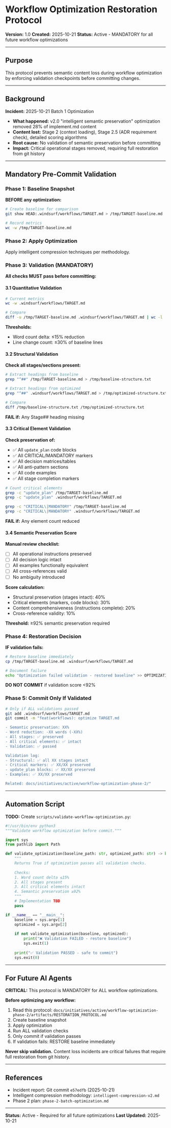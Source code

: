 # Workflow Optimization Restoration Protocol

**Version:** 1.0
**Created:** 2025-10-21
**Status:** Active - MANDATORY for all future workflow optimizations

---

## Purpose

This protocol prevents semantic content loss during workflow optimization by enforcing validation checkpoints before committing changes.

---

## Background

**Incident:** 2025-10-21 Batch 1 Optimization
- **What happened:** v2.0 "intelligent semantic preservation" optimization removed 28% of implement.md content
- **Content lost:** Stage 2 (context loading), Stage 2.5 (ADR requirement check), detailed scoring algorithms
- **Root cause:** No validation of semantic preservation before committing
- **Impact:** Critical operational stages removed, requiring full restoration from git history

---

## Mandatory Pre-Commit Validation

### Phase 1: Baseline Snapshot

**BEFORE any optimization:**

```bash
# Create baseline for comparison
git show HEAD:.windsurf/workflows/TARGET.md > /tmp/TARGET-baseline.md

# Record metrics
wc -w /tmp/TARGET-baseline.md
```

### Phase 2: Apply Optimization

Apply intelligent compression techniques per methodology.

### Phase 3: Validation (MANDATORY)

**All checks MUST pass before committing:**

#### 3.1 Quantitative Validation

```bash
# Current metrics
wc -w .windsurf/workflows/TARGET.md

# Compare
diff -u /tmp/TARGET-baseline.md .windsurf/workflows/TARGET.md | wc -l
```

**Thresholds:**
- Word count delta: ≤15% reduction
- Line change count: ≤30% of baseline lines

#### 3.2 Structural Validation

**Check all stages/sections present:**

```bash
# Extract headings from baseline
grep "^##" /tmp/TARGET-baseline.md > /tmp/baseline-structure.txt

# Extract headings from optimized
grep "^##" .windsurf/workflows/TARGET.md > /tmp/optimized-structure.txt

# Compare
diff /tmp/baseline-structure.txt /tmp/optimized-structure.txt
```

**FAIL if:** Any Stage## heading missing

#### 3.3 Critical Element Validation

**Check preservation of:**
- ✅ All `update_plan` code blocks
- ✅ All CRITICAL/MANDATORY markers
- ✅ All decision matrices/tables
- ✅ All anti-pattern sections
- ✅ All code examples
- ✅ All stage completion markers

```bash
# Count critical elements
grep -c "update_plan" /tmp/TARGET-baseline.md
grep -c "update_plan" .windsurf/workflows/TARGET.md

grep -c "CRITICAL\|MANDATORY" /tmp/TARGET-baseline.md
grep -c "CRITICAL\|MANDATORY" .windsurf/workflows/TARGET.md
```

**FAIL if:** Any element count reduced

#### 3.4 Semantic Preservation Score

**Manual review checklist:**
- [ ] All operational instructions preserved
- [ ] All decision logic intact
- [ ] All examples functionally equivalent
- [ ] All cross-references valid
- [ ] No ambiguity introduced

**Score calculation:**
- Structural preservation (stages intact): 40%
- Critical elements (markers, code blocks): 30%
- Content comprehensiveness (instructions complete): 20%
- Cross-reference validity: 10%

**Threshold:** ≥92% semantic preservation required

### Phase 4: Restoration Decision

**IF validation fails:**

```bash
# Restore baseline immediately
cp /tmp/TARGET-baseline.md .windsurf/workflows/TARGET.md

# Document failure
echo "Optimization failed validation - restored baseline" >> OPTIMIZATION_LOG.md
```

**DO NOT COMMIT** if validation score <92%

### Phase 5: Commit Only If Validated

```bash
# Only if ALL validations passed
git add .windsurf/workflows/TARGET.md
git commit -m "feat(workflows): optimize TARGET.md

- Semantic preservation: XX%
- Word reduction: -XX words (-XX%)
- All stages: ✅ preserved
- All critical elements: ✅ intact
- Validation: ✅ passed

Validation log:
- Structural: ✅ all XX stages intact
- Critical markers: ✅ XX/XX preserved
- update_plan blocks: ✅ XX/XX preserved
- Examples: ✅ XX/XX preserved

Related: docs/initiatives/active/workflow-optimization-phase-2/"
```

---

## Automation Script

**TODO:** Create `scripts/validate-workflow-optimization.py`:

```python
#!/usr/bin/env python3
"""Validate workflow optimization before commit."""

import sys
from pathlib import Path

def validate_optimization(baseline_path: str, optimized_path: str) -> bool:
    """
    Returns True if optimization passes all validation checks.
    
    Checks:
    1. Word count delta ≤15%
    2. All stages present
    3. All critical elements intact
    4. Semantic preservation ≥92%
    """
    # Implementation TBD
    pass

if __name__ == "__main__":
    baseline = sys.argv[1]
    optimized = sys.argv[2]
    
    if not validate_optimization(baseline, optimized):
        print("❌ Validation FAILED - restore baseline")
        sys.exit(1)
    
    print("✅ Validation PASSED - safe to commit")
    sys.exit(0)
```

---

## For Future AI Agents

**CRITICAL:** This protocol is MANDATORY for ALL workflow optimizations.

**Before optimizing any workflow:**

1. Read this protocol: `docs/initiatives/active/workflow-optimization-phase-2/artifacts/RESTORATION_PROTOCOL.md`
2. Create baseline snapshot
3. Apply optimization
4. Run ALL validation checks
5. Only commit if validation passes
6. If validation fails: RESTORE baseline immediately

**Never skip validation.** Content loss incidents are critical failures that require full restoration from git history.

---

## References

- Incident report: Git commit `e57edfb` (2025-10-21)
- Intelligent compression methodology: `intelligent-compression-v2.md`
- Phase 2 plan: `phase-2-batch-optimization.md`

---

**Status:** Active - Required for all future optimizations
**Last Updated:** 2025-10-21
